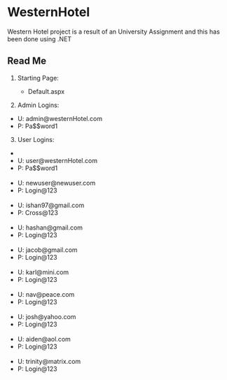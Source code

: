 # WesternHotel
Western Hotel project is a result of an University Assignment and this has been done using .NET


<h2>Read Me</h2>

1. Starting Page:
	- Default.aspx


2. Admin Logins:

<ul>
<li>U: admin@westernHotel.com</li>
<li>P: Pa$$word1</li>
</ul>

3. User Logins:

<ul>
   <li>
    <li>U: user@westernHotel.com</li>
    <li>P: Pa$$word1</li>
    <br/>
    <li>U: newuser@newuser.com</li>
    <li>P: Login@123</li>
    <br/>
    <li>U: ishan97@gmail.com</li>
    <li>P: Cross@123</li>
    <br>
    <li>U: hashan@gmail.com</li>
    <li>P: Login@123</li>
    <br>
    <li>U: jacob@gmail.com</li>
    <li>P: Login@123</li>
    <br>
    <li>U: karl@mini.com</li>
    <li>P: Login@123</li>
    <br>
    <li>U: nav@peace.com</li>
    <li>P: Login@123</li>
    <br>
    <li>U: josh@yahoo.com</li>
    <li>P: Login@123</li>
    <br>
    <li>U: aiden@aol.com</li>
    <li>P: Login@123</li>
    <br>
    <li>U: trinity@matrix.com</li>
    <li>P: Login@123</li>
    </ul>


